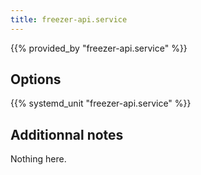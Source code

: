 ```yaml
---
title: freezer-api.service
---
```


{{% provided_by "freezer-api.service" %}}

## Options

{{% systemd_unit "freezer-api.service" %}}

## Additionnal notes

Nothing here.